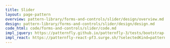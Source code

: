 ```yaml
---
title: Slider
layout: page-pattern
overview: pattern-library/forms-and-controls/slider/design/overview.md
design: pattern-library/forms-and-controls/slider/design/design.md
code_html: code/forms-and-controls/slider/code.md
impl_jquery: https://patternfly.github.io/patternfly-3/tests/bootstrap-slider.html
impl_react: https://patternfly-react-pf3.surge.sh/?selectedKind=patternfly-react%2FForms%20and%20Controls%2FSlider&selectedStory=Slider
---
```

